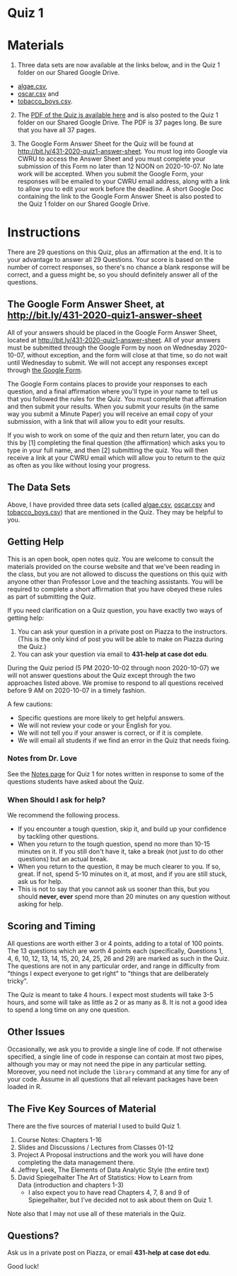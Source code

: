 Quiz 1
================

# Materials

1. Three data sets are now available at the links below, and in the Quiz 1 folder on our Shared Google Drive.

- [algae.csv](https://raw.githubusercontent.com/THOMASELOVE/431-2020/master/quizzes/quiz1/data/algae.csv), 
- [oscar.csv](https://raw.githubusercontent.com/THOMASELOVE/431-2020/master/quizzes/quiz1/data/oscar.csv) and 
- [tobacco_boys.csv](https://raw.githubusercontent.com/THOMASELOVE/431-2020/master/quizzes/quiz1/data/tobacco_boys.csv).

2. The [PDF of the Quiz is available here](https://github.com/THOMASELOVE/431-2020/blob/master/quizzes/quiz1/431-2020-quiz1.pdf) and is also posted to the Quiz 1 folder on our Shared Google Drive. The PDF is 37 pages long. Be sure that you have all 37 pages.

3. The Google Form Answer Sheet for the Quiz will be found at http://bit.ly/431-2020-quiz1-answer-sheet. You must log into Google via CWRU to access the Answer Sheet and you must complete your submission of this Form no later than 12 NOON on 2020-10-07. No late work will be accepted. When you submit the Google Form, your responses will be emailed to your CWRU email address, along with a link to allow you to edit your work before the deadline. A short Google Doc containing the link to the Google Form Answer Sheet is also posted to the Quiz 1 folder on our Shared Google Drive.

# Instructions

There are 29 questions on this Quiz, plus an affirmation at the end. It is to your advantage to answer all 29 Questions. Your score is based on the number of correct responses, so there's no chance a blank response will be correct, and a guess might be, so you should definitely answer all of the questions.

## The Google Form Answer Sheet, at http://bit.ly/431-2020-quiz1-answer-sheet

All of your answers should be placed in the Google Form Answer Sheet, located at http://bit.ly/431-2020-quiz1-answer-sheet. All of your answers must be submitted through the Google Form by noon on Wednesday 2020-10-07, without exception, and the form will close at that time, so do not wait until Wednesday to submit. We will not accept any responses except through [the Google Form](http://bit.ly/431-2020-quiz1-answer-sheet).

The Google Form contains places to provide your responses to each question, and a final affirmation where you'll type in your name to tell us that you followed the rules for the Quiz. You must complete that affirmation and then submit your results. When you submit your results (in the same way you submit a Minute Paper) you will receive an email copy of your submission, with a link that will allow you to edit your results.

If you wish to work on some of the quiz and then return later, you can do this by [1] completing the final question (the affirmation) which asks you to type in your full name, and then [2] submitting the quiz. You will then receive a link at your CWRU email which will allow you to return to the quiz as often as you like without losing your progress.

## The Data Sets

Above, I have provided three data sets (called [algae.csv](https://raw.githubusercontent.com/THOMASELOVE/431-2020/master/quizzes/quiz1/data/algae.csv), [oscar.csv](https://raw.githubusercontent.com/THOMASELOVE/431-2020/master/quizzes/quiz1/data/oscar.csv) and [tobacco_boys.csv](https://raw.githubusercontent.com/THOMASELOVE/431-2020/master/quizzes/quiz1/data/tobacco_boys.csv)) that are mentioned in the Quiz. They may be helpful to you.

## Getting Help

This is an open book, open notes quiz. You are welcome to consult the materials provided on the course website and that we've been reading in the class, but you are not allowed to discuss the questions on this quiz with anyone other than Professor Love and the teaching assistants. You will be required to complete a short affirmation that you have obeyed these rules as part of submitting the Quiz.

If you need clarification on a Quiz question, you have exactly two ways of getting help:

1. You can ask your question in a private post on Piazza to the instructors. (This is the only kind of post you will be able to make on Piazza during the Quiz.)
2. You can ask your question via email to **431-help at case dot edu**.

During the Quiz period (5 PM 2020-10-02 through noon 2020-10-07) we will not answer questions about the Quiz except through the two approaches listed above. We promise to respond to all questions received before 9 AM on 2020-10-07 in a timely fashion.

A few cautions:

- Specific questions are more likely to get helpful answers.
- We will not review your code or your English for you.
- We will not tell you if your answer is correct, or if it is complete.
- We will email all students if we find an error in the Quiz that needs fixing.

### Notes from Dr. Love

See the [Notes page](https://github.com/THOMASELOVE/431-2020/blob/master/quizzes/quiz1/notes.md) for Quiz 1 for notes written in response to some of the questions students have asked about the Quiz.

### When Should I ask for help?

We recommend the following process.

- If you encounter a tough question, skip it, and build up your confidence by tackling other questions.
- When you return to the tough question, spend no more than 10-15 minutes on it.
If you still don't have it, take a break (not just to do other questions) but an actual break.
- When you return to the question, it may be much clearer to you. If so, great. If not, spend 5-10 minutes on it, at most, and if you are still stuck, ask us for help.
- This is not to say that you cannot ask us sooner than this, but you should **never, ever** spend more than 20 minutes on any question without asking for help. 

## Scoring and Timing

All questions are worth either 3 or 4 points, adding to a total of 100 points. The 13 questions which are worth 4 points each (specifically, Questions 1, 4, 6, 10, 12, 13, 14, 15, 20, 24, 25, 26 and 29) are marked as such in the Quiz. The questions are not in any particular order, and range in difficulty from "things I expect everyone to get right" to "things that are deliberately tricky".

The Quiz is meant to take 4 hours. I expect most students will take 3-5 hours, and some will take as little as 2 or as many as 8. It is not a good idea to spend a long time on any one question. 

## Other Issues

Occasionally, we ask you to provide a single line of code. If not otherwise specified, a single line of code in response can contain at most two pipes, although you may or may not need the pipe in any particular setting. Moreover, you need not include the `library` command at any time for any of your code. Assume in all questions that all relevant packages have been loaded in R.

## The Five Key Sources of Material

There are the five sources of material I used to build Quiz 1. 

1. Course Notes: Chapters 1-16
2. Slides and Discussions / Lectures from Classes 01-12
3. Project A Proposal instructions and the work you will have done completing the data management there.
4. Jeffrey Leek, The Elements of Data Analytic Style (the entire text)
5. David Spiegelhalter The Art of Statistics: How to Learn from Data (introduction and chapters 1-3)
    - I also expect you to have read Chapters 4, 7, 8 and 9 of Spiegelhalter, but I've decided not to ask about them on Quiz 1.

Note also that I may not use all of these materials in the Quiz. 

## Questions?

Ask us in a private post on Piazza, or email **431-help at case dot edu**.

Good luck!

